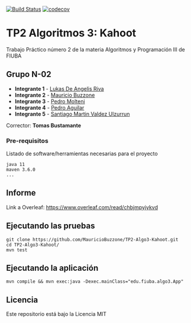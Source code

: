 [![Build Status](https://travis-ci.com/MauricioBuzzone/TP2-Algo3-Kahoot.svg?token=A9gGczBvi2TPurW9mEEG&branch=master)](https://travis-ci.com/github/MauricioBuzzone/TP2-Algo3-Kahoot) [![codecov](https://codecov.io/gh/MauricioBuzzone/TP2-Algo3-Kahoot/branch/master/graph/badge.svg?token=YGQK57TRE2)](https://codecov.io/gh/MauricioBuzzone/TP2-Algo3-Kahoot)




# TP2 Algoritmos 3: Kahoot

Trabajo Práctico número 2 de la materia Algoritmos y Programación III de FIUBA

## Grupo N-02

* **Integrante 1** - [Lukas De Angelis Riva](https://github.com/Lukas-De-Angelis-Riva)
* **Integrante 2** - [Mauricio Buzzone](https://github.com/MauricioBuzzone)
* **Integrante 3** - [Pedro Molteni](https://github.com/PedroMolteni)
* **Integrante 4** - [Pedro Aguilar](https://github.com/PedroAguilar98)
* **Integrante 5** - [Santiago Martin Valdez Ulzurrun](https://github.com/SantiValdezUlzurrun)

Corrector: **Tomas Bustamante**

### Pre-requisitos

Listado de software/herramientas necesarias para el proyecto

```
java 11
maven 3.6.0
...
```

## Informe
Link a Overleaf: https://www.overleaf.com/read/chbjmpyjykvd

## Ejecutando las pruebas
```
git clone https://github.com/MauricioBuzzone/TP2-Algo3-Kahoot.git
cd TP2-Algo3-Kahoot/
mvn test
```
## Ejecutando la aplicación
```
mvn compile && mvn exec:java -Dexec.mainClass="edu.fiuba.algo3.App"
```
## Licencia

Este repositorio está bajo la Licencia MIT
